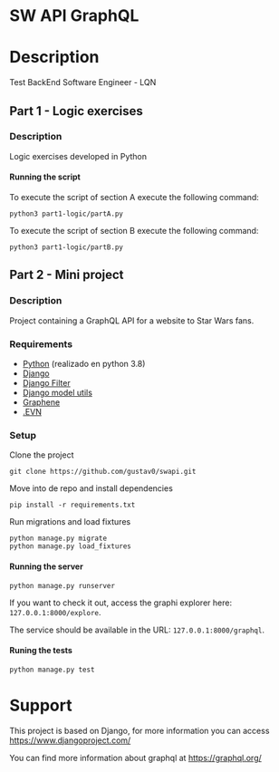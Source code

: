 # SW API GraphQL

# Description

Test BackEnd Software Engineer - LQN

## Part 1 - Logic exercises

### Description
Logic exercises developed in Python

#### Running the script

To execute the script of section A execute the following command:
```
python3 part1-logic/partA.py
```

To execute the script of section B execute the following command:
```
python3 part1-logic/partB.py
```

## Part 2 - Mini project

### Description

Project containing a GraphQL API for a website to
Star Wars fans.

### Requirements
* [Python](https://www.python.org/) (realizado en python 3.8)
* [Django](https://github.com/django/django)
* [Django Filter](https://github.com/carltongibson/django-filter)
* [Django model utils](https://github.com/jazzband/django-model-utils)
* [Graphene](https://github.com/graphql-python/graphene-django)
* [.EVN](https://github.com/theskumar/python-dotenv)

### Setup

Clone the project
```
git clone https://github.com/gustav0/swapi.git
```

Move into de repo and install dependencies
```
pip install -r requirements.txt
```

Run migrations and load fixtures
```
python manage.py migrate
python manage.py load_fixtures
```

#### Running the server
```
python manage.py runserver
```
If you want to check it out, access the graphi explorer here: `127.0.0.1:8000/explore`.

The service should be available in the URL: `127.0.0.1:8000/graphql`.

#### Runing the tests
```
python manage.py test
```
# Support

This project is based on Django, for more information you can access https://www.djangoproject.com/

You can find more information about graphql at https://graphql.org/